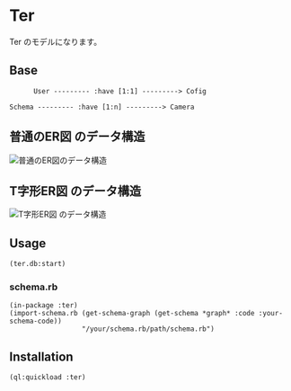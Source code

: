 # Ter

Ter のモデルになります。

## Base

```
      User --------- :have [1:1] ---------> Cofig

Schema --------- :have [1:n] ---------> Camera
```

## 普通のER図 のデータ構造

![普通のER図のデータ構造](https://bitbucket.org/yanqirenshi/ter/raw/ed48c00a7c87b7781f34f3b7280efc67cc61e4f9/web/assets/ss-20180518-144005.png "普通のER図のデータ構造")

## T字形ER図 のデータ構造

![T字形ER図 のデータ構造](https://bitbucket.org/yanqirenshi/ter/raw/ed48c00a7c87b7781f34f3b7280efc67cc61e4f9/web/assets/ss-20180518-145815.png "T字形ER図 のデータ構造")

## Usage

```lisp
(ter.db:start)
```

### schema.rb

```
(in-package :ter)
(import-schema.rb (get-schema-graph (get-schema *graph* :code :your-schema-code))
                  "/your/schema.rb/path/schema.rb")
```

## Installation

```lisp
(ql:quickload :ter)
```
